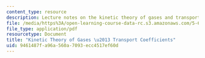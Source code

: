 ```yaml
---
content_type: resource
description: Lecture notes on the kinetic theory of gases and transport coefficients.
file: /media/https%3A/open-learning-course-data-rc.s3.amazonaws.com/5-62-physical-chemistry-ii-spring-2008/9461487fa96a560a7093ecc4517ef60d_32_562ln08.pdf
file_type: application/pdf
resourcetype: Document
title: "Kinetic Theory of Gases \u2013 Transport Coefficients"
uid: 9461487f-a96a-560a-7093-ecc4517ef60d
---
```

